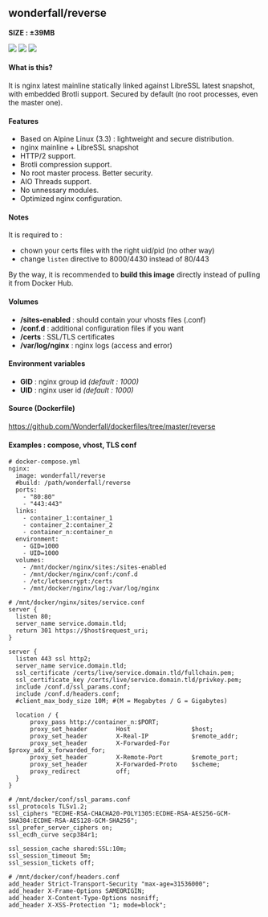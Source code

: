## wonderfall/reverse
**SIZE : ±39MB**

![](https://i.goopics.net/lv.jpg) ![](https://i.goopics.net/lL.png) ![](https://upload.wikimedia.org/wikipedia/en/2/25/LibreSSL_logo.jpg)

#### What is this?
It is nginx latest mainline statically linked against LibreSSL latest snapshot, with embedded Brotli support.
Secured by default (no root processes, even the master one).

#### Features
- Based on Alpine Linux (3.3) : lightweight and secure distribution.
- nginx mainline + LibreSSL snapshot
- HTTP/2 support.
- Brotli compression support.
- No root master process. Better security.
- AIO Threads support.
- No unnessary modules.
- Optimized nginx configuration.

#### Notes
It is required to :
- chown your certs files with the right uid/pid (no other way)
- change `listen` directive to 8000/4430 instead of 80/443

By the way, it is recommended to **build this image** directly instead of pulling it from Docker Hub.

#### Volumes
- **/sites-enabled** : should contain your vhosts files (.conf)
- **/conf.d** : additional configuration files if you want
- **/certs** : SSL/TLS certificates
- **/var/log/nginx** : nginx logs (access and error)

#### Environment variables
- **GID** : nginx group id *(default : 1000)*
- **UID** : nginx user id *(default : 1000)*

#### Source (Dockerfile)
https://github.com/Wonderfall/dockerfiles/tree/master/reverse

#### Examples : compose, vhost, TLS conf
```
# docker-compose.yml
nginx:
  image: wonderfall/reverse
  #build: /path/wonderfall/reverse
  ports:
    - "80:80"
    - "443:443"
  links:
    - container_1:container_1
    - container_2:container_2
    - container_n:container_n
  environment:
    - GID=1000
    - UID=1000
  volumes:
    - /mnt/docker/nginx/sites:/sites-enabled
    - /mnt/docker/nginx/conf:/conf.d
    - /etc/letsencrypt:/certs
    - /mnt/docker/nginx/log:/var/log/nginx
```

```
# /mnt/docker/nginx/sites/service.conf
server {
  listen 80;
  server_name service.domain.tld;
  return 301 https://$host$request_uri;
}

server {
  listen 443 ssl http2;
  server_name service.domain.tld;
  ssl_certificate /certs/live/service.domain.tld/fullchain.pem;
  ssl_certificate_key /certs/live/service.domain.tld/privkey.pem;
  include /conf.d/ssl_params.conf;
  include /conf.d/headers.conf;
  #client_max_body_size 10M; #(M = Megabytes / G = Gigabytes)

  location / {
      proxy_pass http://container_n:$PORT;
      proxy_set_header        Host                 $host;
      proxy_set_header        X-Real-IP            $remote_addr;
      proxy_set_header        X-Forwarded-For      $proxy_add_x_forwarded_for;
      proxy_set_header        X-Remote-Port        $remote_port;
      proxy_set_header        X-Forwarded-Proto    $scheme;
      proxy_redirect          off;
  }
}
```

```
# /mnt/docker/conf/ssl_params.conf
ssl_protocols TLSv1.2;
ssl_ciphers "ECDHE-RSA-CHACHA20-POLY1305:ECDHE-RSA-AES256-GCM-SHA384:ECDHE-RSA-AES128-GCM-SHA256";
ssl_prefer_server_ciphers on;
ssl_ecdh_curve secp384r1;

ssl_session_cache shared:SSL:10m;
ssl_session_timeout 5m;
ssl_session_tickets off;
```

```
# /mnt/docker/conf/headers.conf
add_header Strict-Transport-Security "max-age=31536000";
add_header X-Frame-Options SAMEORIGIN;
add_header X-Content-Type-Options nosniff;
add_header X-XSS-Protection "1; mode=block";
```

